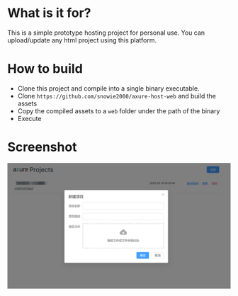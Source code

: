 # What is it for?

This is a simple prototype hosting project for personal use.
You can upload/update any html project using this platform.

# How to build

- Clone this project and compile into a single binary executable.
- Clone `https://github.com/snowie2000/axure-host-web` and build the assets
- Copy the compiled assets to a `web` folder under the path of the binary
- Execute

# Screenshot

![image](https://github.com/snowie2000/axure-host/blob/master/docs/main.png)